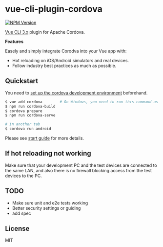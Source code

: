 # vue-cli-plugin-cordova
[![NPM Version](https://img.shields.io/npm/v/vue-cli-plugin-cordova.svg)](https://www.npmjs.com/package/vue-cli-plugin-cordova)

[Vue CLI 3.x](https://github.com/vuejs/vue-cli) plugin for Apache Cordova.  

**Features**

Easely and simply integrate Corodva into your Vue app with:
- Hot reloading on iOS/Android simulators and real devices.
- Follow industry best practices as much as possible.

## Quickstart
You need to [set up the cordova development environment](https://cordova.apache.org/docs/en/latest/guide/cli/index.html) beforehand.

```sh
$ vue add cordova        # On Windows, you need to run this command as administrator.
$ npm run cordova-build
$ cordova prepare
$ npm run cordova-serve

# in another tab
$ cordova run android
```

Please see [start guide](https://github.com/dekimasoon/vue-cli-plugin-cordova/blob/master/docs/StartGuide.md) for more details.

## If hot reloading not working
Make sure that your development PC and the test devices are connected to the same LAN, and also there is no firewall blocking access from the test devices to the PC.

## TODO
- Make sure unit and e2e tests working
- Better security settings or guiding
- add spec

## License
MIT
